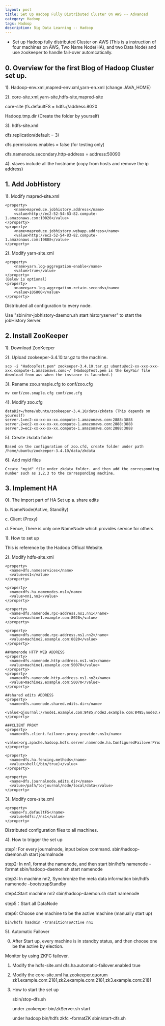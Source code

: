 ```yaml
---
layout: post
title: Set Up Hadoop Fully Distributed Cluster On AWS -- Advanced
category: Hadoop
tags: Hadoop
description: Big Data Learning -- Hadoop
---
```


- Set up Hadoop fully distributed Cluster on AWS (This is a instruction of four machines on AWS, Two Name Node(HA), and two Data Node)
and use zookeeper to handle fail-over automcatically.

## 0. Overview for the first Blog of Hadoop Cluster set up.

1). Hadoop-env.xml,mapred-env.xml,yarn-en.xml  (change JAVA_HOME)

2).	core-site.xml,yarn-site,hdfs-site,mapred-site

core-site (fs.defaultFS = hdfs://address:8020

Hadoop.tmp.dir (Create the folder by yourself)

3).	hdfs-site.xml

dfs.replication(default = 3)

dfs.permissions.enables = false (for testing only)

dfs.namenode.secondary.http-address = address:50090

4).	slaves include all the hostname (copy from hosts and remove the ip address)

## 1. Add JobHistory

1). Modify mapred-site.xml

	<property>
    	<name>mapreduce.jobhistory.address</name>
    	<value>http://ec2-52-54-83-82.compute-1.amazonaws.com:10020</value>
	</property>
	<property>
	    <name>mapreduce.jobhistory.webapp.address</name>
	    <value>http://ec2-52-54-83-82.compute-1.amazonaws.com:19888</value>
	</property>

2). Modify yarn-site.xml

	<property>
		<name>yarn.log-aggregation-enable</name>
	    <value>true</value>
	</property>
	(Below is optional)
	<property>
	    <name>yarn.log-aggregation.retain-seconds</name>
	    <value>106800</value>
	</property>

Distributed all configuration to every node.

Use "sbin/mr-jobhistory-daemon.sh start historyserver" to start the jobHistory Server.

## 2. Install ZooKeeper

1). Download ZooKeeper

2). Upload zookeeper-3.4.10.tar.gz to the machine.

	scp -i "HadoopTest.pem" zookeeper-3.4.10.tar.gz ubuntu@ec2-xx-xxx-xxx-xxx.compute-1.amazonaws.com:~/ (HadoopTest.pem is the keyPair file download from aws when the instance is launched.)

3). Rename zoo.smaple.cfg to conf/zoo.cfg

	mv conf/zoo.smaple.cfg conf/zoo.cfg

4). Modify zoo.cfg

	dataDir=/home/ubuntu/zookeeper-3.4.10/data/zkdata (This depends on youreslf)
	server.1=ec2-xx-xx-xx-xx.compute-1.amazonaws.com:2888:3888
	server.2=ec2-xx-xx-xx-xx.compute-1.amazonaws.com:2888:3888
	server.3=ec2-xx-xx-xx-xx.compute-1.amazonaws.com:2888:3888

5). Create zkdata folder

	Based on the configuration of zoo.cfd, create folder under path /home/ubuntu/zookeeper-3.4.10/data/zkdata

6). Add myid files

	Create "myid" file under zkdata folder. and then add the corresponding number such as 1,2,3 to the corresponding machine.

## 3. Implement HA

0). The import part of HA Set up
  a. share edits

  b. NameNode(Active, StandBy)

  c. Client (Proxy)

  d. Fence, There is only one NameNode which provides service for others.

1). How to set up

This is reference by the Hadoop Offical Website.

2). Modify hdfs-site.xml

	<property>
	  <name>dfs.nameservices</name>
	  <value>ns1</value>
	</property>

	<property>
	  <name>dfs.ha.namenodes.ns1</name>
	  <value>nn1,nn2</value>
	</property>

	<property>
	  <name>dfs.namenode.rpc-address.ns1.nn1</name>
	  <value>machine1.example.com:8020</value>
	</property>

	<property>
	  <name>dfs.namenode.rpc-address.ns1.nn2</name>
	  <value>machine2.example.com:8020</value>
	</property>

	##Namenode HTTP WEB ADDRESS
	<property>
	  <name>dfs.namenode.http-address.ns1.nn1</name>
	  <value>machine1.example.com:50070</value>
	</property>
	<property>
	  <name>dfs.namenode.http-address.ns1.nn2</name>
	  <value>machine2.example.com:50070</value>
	</property>

	##shared edits ADDRESS
	<property>
	  <name>dfs.namenode.shared.edits.dir</name>
	  <value>qjournal://node1.example.com:8485;node2.example.com:8485;node3.example.com:8485/ns1</value>
	</property>

	###CLIENT PROXY
	<property>
	  <name>dfs.client.failover.proxy.provider.ns1</name>  
	  <value>org.apache.hadoop.hdfs.server.namenode.ha.ConfiguredFailoverProxyProvider</value>
	</property>

	<property>
  	  <name>dfs.ha.fencing.methods</name>
      <value>shell(/bin/true)</value>
    </property>

	<property>
	  <name>dfs.journalnode.edits.dir</name>
	  <value>/path/to/journal/node/local/data</value>
	</property>

3). Modify core-site.xml

	<property>
	  <name>fs.defaultFS</name>
	  <value>hdfs://ns1</value>
	</property>

Distributed configuration files to all machines.

4). How to trigger the set up

step1: For every journalnode, input below command.
	sbin/hadoop-daemon.sh start journalnode

step2: In nn1, format the namenode, and then start
	bin/hdfs namenode -format
	sbin/hadoop-daemon.sh start namenode

step3: In machine nn2, Synchronize the meta data information
	bin/hdfs namenode –bootstrapStandby

step4:Start machine nn2
	sbin/hadoop-daemon.sh start namenode

step5：Start all DataNode

step6: Choose one machine to be the active machine (manually start up)

	bin/hdfs haadmin -transitionToActive nn1

5). Automatic Failover

0. After Start up, every machine is in standby status, and then choose one be the active by election.

Monitor by using ZKFC failover.

1. Modify the hdfs-site.xml
	<property>
	   <name>dfs.ha.automatic-failover.enabled</name>
	   <value>true</value>
	</property>

2. Modify the core-site.xml
	<property>
	   <name>ha.zookeeper.quorum</name>
	   <value>zk1.example.com:2181,zk2.example.com:2181,zk3.example.com:2181</value>
	</property>

3. How to start the set up

	sbin/stop-dfs.sh
	
	under zookeeper
	bin/zkServer.sh start

	under hadoop
	bin/hdfs zkfc –formatZK
	sbin/start-dfs.sh




